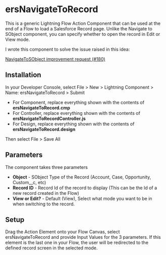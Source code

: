 # ersNavigateToRecord
This is a generic Lightning Flow Action Component that can be used at the end of a Flow to load a Salesforce Record page.  Unlike the Navigate to SObject component, you can specify whether to open the record in Edit or View mode.

I wrote this component to solve the issue raised in this idea:

[NavigateToSObject improvement request (#180)](https://github.com/alexed1/LightningFlowComponents/issues/180)

## Installation

In your Developer Console, select File > New > Lightning Component > Name: ersNavigateToRecord > Submit
- For Component, replace everything shown with the contents of **ersNavigateToRecord.cmp**
- For Controller, replace everything shown with the contents of **ersNavigateToRecordController.js**
- For Design, replace everything shown with the contents of **ersNavigateToRecord.design**

Then select File > Save All

## Parameters

The component takes three parameters
- **Object** - SObject Type of the Record (Account, Case, Opportunity, Custom__c, etc)
- **Record ID** - Record Id of the record to display (This can be the Id of a new record created in the Flow)
- **View or Edit?** - Default (View), Select what mode you want to be in when switching to the record.

## Setup

Drag the Action Element onto your Flow Canvas, select ersNavigateToRecord and provide Input Values for the 3 parameters.  If this element is the last one in your Flow, the user will be redirected to the defined record screen in the selected mode.
